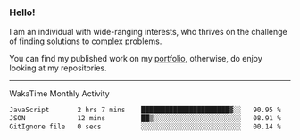 ### Hello!

I am an individual with wide-ranging interests, who thrives on the challenge of finding solutions to complex problems.

You can find my published work on my [portfolio](https://bumbleboss.xyz/work), otherwise, do enjoy looking at my repositories.

---

WakaTime Monthly Activity

<!--START_SECTION:waka-->

```txt
JavaScript       2 hrs 7 mins    ██████████████████████▓░░   90.95 %
JSON             12 mins         ██▒░░░░░░░░░░░░░░░░░░░░░░   08.91 %
GitIgnore file   0 secs          ░░░░░░░░░░░░░░░░░░░░░░░░░   00.14 %
```

<!--END_SECTION:waka-->
